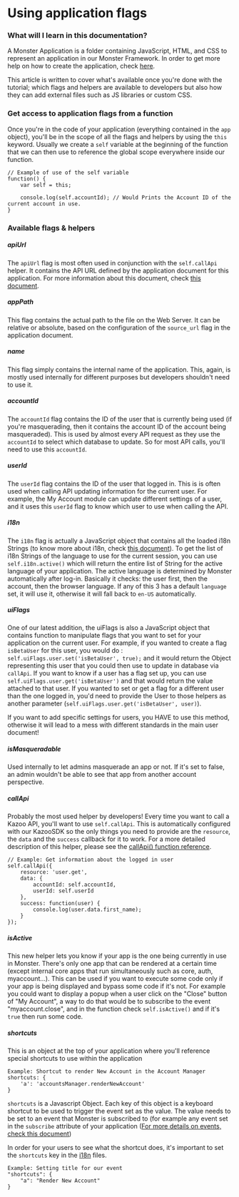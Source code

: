 # Using application flags

### What will I learn in this documentation?
A Monster Application is a folder containing JavaScript, HTML, and CSS to represent an application in our Monster Framework. In order to get more help on how to create the application, check [here][tutorial].

This article is written to cover what's available once you're done with the tutorial; which flags and helpers are available to developers but also how they can add external files such as JS libraries or custom CSS.

### Get access to application flags from a function
Once you're in the code of your application (everything contained in the `app` object), you'll be in the scope of all the flags and helpers by using the `this` keyword. Usually we create a `self` variable at the beginning of the function that we can then use to reference the global scope everywhere inside our function.

	// Example of use of the self variable
	function() {
		var self = this;

		console.log(self.accountId); // Would Prints the Account ID of the current account in use.
	}

### Available flags & helpers
##### apiUrl

The `apiUrl` flag is most often used in conjunction with the `self.callApi` helper. It contains the API URL defined by the application document for this application. For more information about this document, check [this document][appstore].

##### appPath

This flag contains the actual path to the file on the Web Server. It can be relative or absolute, based on the configuration of the `source_url` flag in the application document.

##### name

This flag simply contains the internal name of the application. This, again, is mostly used internally for different purposes but developers shouldn't need to use it.

##### accountId

The `accountId` flag contains the ID of the user that is currently being used (if you're masquerading, then it contains the account ID of the account being masqueraded). This is used by almost every API request as they use the `accountId` to select which database to update. So for most API calls, you'll need to use this `accountId`.

##### userId

The `userId` flag contains the ID of the user that logged in. This is is often used when calling API updating information for the current user. For example, the My Account module can update different settings of a user, and it uses this `userId` flag to know which user to use when calling the API.

##### i18n

The `i18n` flag is actually a JavaScript object that contains all the loaded i18n Strings (to know more about i18n, check [this document][i18n]).
To get the list of i18n Strings of the language to use for the current session, you can use `self.i18n.active()` which will return the entire list of String for the active language of your application. The active language is determined by Monster automatically after log-in. Basically it checks: the user first, then the account, then the browser language. If any of this 3 has a default `language` set, it will use it, otherwise it will fall back to `en-US` automatically.

##### uiFlags

One of our latest addition, the uiFlags is also a JavaScript object that contains function to manipulate flags that you want to set for your application on the current user. For example, if you wanted to create a flag `isBetaUser` for this user, you would do : `self.uiFlags.user.set('isBetaUser', true);` and it would return the Object representing this user that you could then use to update in database via `callApi`. If you want to know if a user has a flag set up, you can use `self.uiFlags.user.get('isBetaUser')` and that would return the value attached to that user. If you wanted to set or get a flag for a different user than the one logged in, you'd need to provide the User to those helpers as another parameter (`self.uiFlags.user.get('isBetaUser', user)`).

If you want to add specific settings for users, you HAVE to use this method, otherwise it will lead to a mess with different standards in the main user document!

##### isMasqueradable

Used internally to let admins masquerade an app or not. If it's set to false, an admin wouldn't be able to see that app from another account perspective.


##### callApi

Probably the most used helper by developers! Every time you want to call a Kazoo API, you'll want to use `self.callApi`. This is automatically configured with our KazooSDK so the only things you need to provide are the `resource`, the `data` and the `success` callback for it to work. For a more detailed description of this helper, please see the [callApi() function reference][call_api_reference].

	// Example: Get information about the logged in user
	self.callApi({
		resource: 'user.get',
		data: {
			accountId: self.accountId,
			userId: self.userId
		},
		success: function(user) {
			console.log(user.data.first_name);
		}
	});

##### isActive

This new helper lets you know if your app is the one being currently in use in Monster. There's only one app that can be rendered at a certain time (except internal core apps that run simultaneously such as core, auth, myaccount...). This can be used if you want to execute some code only if your app is being displayed and bypass some code if it's not. For example you could want to display a popup when a user click on the "Close" button of "My Account", a way to do that would be to subscribe to the event "myaccount.close", and in the function check `self.isActive()` and if it's `true` then run some code.

##### shortcuts

This is an object at the top of your application where you'll reference special shortcuts to use within the application

	Example: Shortcut to render New Account in the Account Manager
	shortcuts: {
		'a': 'accountsManager.renderNewAccount'
	}

`shortcuts` is a Javascript Object. Each key of this object is a keyboard shortcut to be used to trigger the event set as the value. The value needs to be set to an event that Monster is subscribed to (for example any event set in the `subscribe` attribute of your application ([For more details on events, check this document][events])

In order for your users to see what the shortcut does, it's important to set the `shortcuts` key in the [i18n][i18n] files.

	Example: Setting title for our event
	"shortcuts": {
		"a": "Render New Account"
	}

[appstore]: appstore.md
[i18n]: internationalization.md
[tutorial]: tutorial.md
[events]: events.md
[call_api_reference]: appContext/callApi().md
